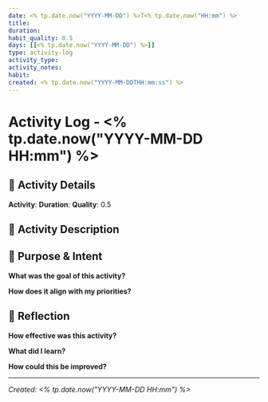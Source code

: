 ```yaml
---
date: <% tp.date.now("YYYY-MM-DD") %>T<% tp.date.now("HH:mm") %>
title: 
duration: 
habit_quality: 0.5
days: [[<% tp.date.now("YYYY-MM-DD") %>]]
type: activity-log
activity_type: 
activity_notes: 
habit: 
created: <% tp.date.now("YYYY-MM-DDTHH:mm:ss") %>
---
```


# Activity Log - <% tp.date.now("YYYY-MM-DD HH:mm") %>

## 🏃 Activity Details

**Activity**: 
**Duration**: 
**Quality**: 0.5

## 📝 Activity Description

## 🎯 Purpose & Intent

**What was the goal of this activity?**

**How does it align with my priorities?**

## 🧠 Reflection

**How effective was this activity?**

**What did I learn?**

**How could this be improved?**

---

*Created: <% tp.date.now("YYYY-MM-DD HH:mm") %>*
